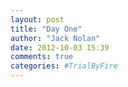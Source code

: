 ```yaml
---
layout: post
title: "Day One"
author: "Jack Nolan"
date: 2012-10-03 15:39
comments: true
categories: #TrialByFire
---
```



